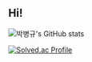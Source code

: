 
## Hi!

![박병규's GitHub stats](https://github-readme-stats.vercel.app/api?username=Bingurrr&show_icons=true&theme=radical)


[![Solved.ac Profile](http://mazassumnida.wtf/api/v2/generate_badge?boj=pbk5485)](https://solved.ac/pbk5485/)

<!--<p align="center" align="right">
   Currently studying from Kookmin University
<p/>
<p align="center" align="right">
  <a href="https://github.com/anuraghazra/github-readme-stats">
    <img align="center" src="https://github-readme-stats.vercel.app/api?username=Bingurrr&show_icons=true&theme=cobalt" />
  </a>
<p/>-->
<!--<p align="center" align="right">
  <a href="https://github.com/anuraghazra/github-readme-stats">
    <img align="center" src="https://github-readme-stats.vercel.app/api/top-langs/?username=Bingurrr&langs_count=10&layout=compact&theme=cobalt" />
  </a>
<p/>-->


<!--<p align="center" align="right">
  Stacks That used at least once
<p/>-->

<!--<p align="center" align="right">
  <img alt="C++" src="https://img.shields.io/badge/c++-%2300599C.svg?&style=for-the-badge&logo=c%2B%2B&ogoColor=white"/>
  <img alt="Python" src="https://img.shields.io/badge/python-%2314354C.svg?&style=for-the-badge&logo=python&logoColor=white"/>
  <img alt="Java" src="https://img.shields.io/badge/Java-ED8B00?style=for-the-badge&logo=java&logoColor=white"/>
  <img alt="HTML" src="https://img.shields.io/badge/HTML5-E34F26?style=for-the-badge&logo=html5&logoColor=white"/>
  <br/>
  <img alt="JavaScript" src="https://img.shields.io/badge/JavaScript-323330?style=for-the-badge&logo=javascript&logoColor=F7DF1E"/>
  <img alt="PYTORCH" src="https://img.shields.io/badge/PyTorch-EE4C2C?style=for-the-badge&logo=PyTorch&logoColor=white"/> 
  <img alt="TENSORFLOW" src="https://img.shields.io/badge/TensorFlow-FF6F00?style=for-the-badge&logo=tensorflow&logoColor=white"/>-->

</p>

<!--<p align="center" align="right">
   Activity
<p/>
<p align="center">
2021 삼성SDS 스마트해커톤(2021.4 ~ 2021.6) 대학생멘토 <br/>
2021 UROP : 자율주행 차량 영상 인식 및 적대적 예제에 관한 연구<br/>
2021 UCI GREAT Program(2022.1.3~2022.2.25) : Study on Platoon of Autonomous Vehicles
</p>-->
  	

  
<!--<p align="center" align="right">
  Other Tools
</p>

<p align="center" align="right">

</p>
